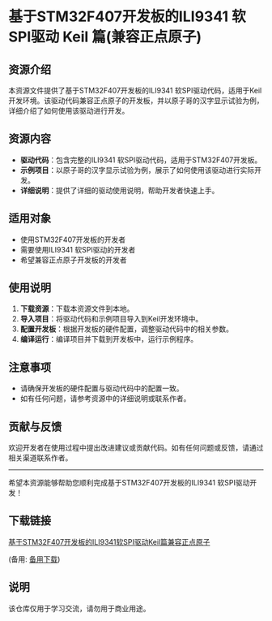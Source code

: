 # 基于STM32F407开发板的ILI9341 软SPI驱动 Keil 篇(兼容正点原子)

## 资源介绍

本资源文件提供了基于STM32F407开发板的ILI9341 软SPI驱动代码，适用于Keil开发环境。该驱动代码兼容正点原子的开发板，并以原子哥的汉字显示试验为例，详细介绍了如何使用该驱动进行开发。

## 资源内容

- **驱动代码**：包含完整的ILI9341 软SPI驱动代码，适用于STM32F407开发板。
- **示例项目**：以原子哥的汉字显示试验为例，展示了如何使用该驱动进行实际开发。
- **详细说明**：提供了详细的驱动使用说明，帮助开发者快速上手。

## 适用对象

- 使用STM32F407开发板的开发者
- 需要使用ILI9341 软SPI驱动的开发者
- 希望兼容正点原子开发板的开发者

## 使用说明

1. **下载资源**：下载本资源文件到本地。
2. **导入项目**：将驱动代码和示例项目导入到Keil开发环境中。
3. **配置开发板**：根据开发板的硬件配置，调整驱动代码中的相关参数。
4. **编译运行**：编译项目并下载到开发板中，运行示例程序。

## 注意事项

- 请确保开发板的硬件配置与驱动代码中的配置一致。
- 如有任何问题，请参考资源中的详细说明或联系作者。

## 贡献与反馈

欢迎开发者在使用过程中提出改进建议或贡献代码。如有任何问题或反馈，请通过相关渠道联系作者。

---

希望本资源能够帮助您顺利完成基于STM32F407开发板的ILI9341 软SPI驱动开发！

## 下载链接
[基于STM32F407开发板的ILI9341软SPI驱动Keil篇兼容正点原子](https://pan.quark.cn/s/1bad1edc0a1d) 

(备用: [备用下载](https://pan.baidu.com/s/1SZ18J_0-63ic2fCUjeVM_g?pwd=1234))

## 说明

该仓库仅用于学习交流，请勿用于商业用途。
